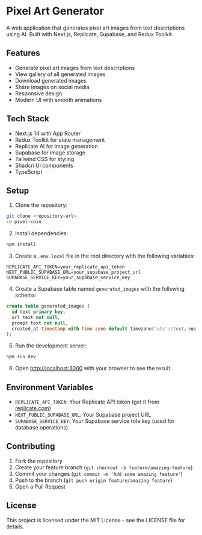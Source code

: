 # Pixel Art Generator

A web application that generates pixel art images from text descriptions using AI. Built with Next.js, Replicate, Supabase, and Redux Toolkit.

## Features

- Generate pixel art images from text descriptions
- View gallery of all generated images
- Download generated images
- Share images on social media
- Responsive design
- Modern UI with smooth animations

## Tech Stack

- Next.js 14 with App Router
- Redux Toolkit for state management
- Replicate AI for image generation
- Supabase for image storage
- Tailwind CSS for styling
- Shadcn UI components
- TypeScript

## Setup

1. Clone the repository:

```bash
git clone <repository-url>
cd pixel-coin
```

2. Install dependencies:

```bash
npm install
```

3. Create a `.env.local` file in the root directory with the following variables:

```
REPLICATE_API_TOKEN=your_replicate_api_token
NEXT_PUBLIC_SUPABASE_URL=your_supabase_project_url
SUPABASE_SERVICE_KEY=your_supabase_service_key
```

4. Create a Supabase table named `generated_images` with the following schema:

```sql
create table generated_images (
  id text primary key,
  url text not null,
  prompt text not null,
  created_at timestamp with time zone default timezone('utc'::text, now()) not null
);
```

5. Run the development server:

```bash
npm run dev
```

6. Open [http://localhost:3000](http://localhost:3000) with your browser to see the result.

## Environment Variables

- `REPLICATE_API_TOKEN`: Your Replicate API token (get it from [replicate.com](https://replicate.com))
- `NEXT_PUBLIC_SUPABASE_URL`: Your Supabase project URL
- `SUPABASE_SERVICE_KEY`: Your Supabase service role key (used for database operations)

## Contributing

1. Fork the repository
2. Create your feature branch (`git checkout -b feature/amazing-feature`)
3. Commit your changes (`git commit -m 'Add some amazing feature'`)
4. Push to the branch (`git push origin feature/amazing-feature`)
5. Open a Pull Request

## License

This project is licensed under the MIT License - see the LICENSE file for details.
